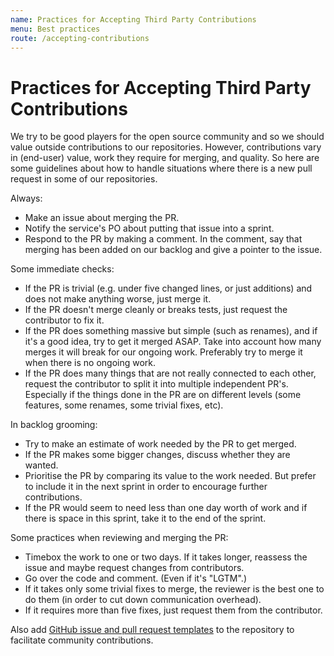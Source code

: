 ```yaml
---
name: Practices for Accepting Third Party Contributions
menu: Best practices
route: /accepting-contributions
---
```


# Practices for Accepting Third Party Contributions

We try to be good players for the open source community and so we should
value outside contributions to our repositories.  However, contributions
vary in (end-user) value, work they require for merging, and quality.
So here are some guidelines about how to handle situations where there
is a new pull request in some of our repositories.

Always:
* Make an issue about merging the PR.
* Notify the service's PO about putting that issue into a sprint.
* Respond to the PR by making a comment.  In the comment, say that
  merging has been added on our backlog and give a pointer to the
  issue.

Some immediate checks:
* If the PR is trivial (e.g. under five changed lines, or just
  additions) and does not make anything worse, just merge it.
* If the PR doesn't merge cleanly or breaks tests, just request the
  contributor to fix it.
* If the PR does something massive but simple (such as renames), and if
  it's a good idea, try to get it merged ASAP.  Take into account how
  many merges it will break for our ongoing work.  Preferably try to
  merge it when there is no ongoing work.
* If the PR does many things that are not really connected to each
  other, request the contributor to split it into multiple independent
  PR's.  Especially if the things done in the PR are on different levels
  (some features, some renames, some trivial fixes, etc).

In backlog grooming:
* Try to make an estimate of work needed by the PR to get merged.
* If the PR makes some bigger changes, discuss whether they are wanted.
* Prioritise the PR by comparing its value to the work needed.  But
  prefer to include it in the next sprint in order to encourage further
  contributions.
* If the PR would seem to need less than one day worth of work and if
  there is space in this sprint, take it to the end of the sprint.

Some practices when reviewing and merging the PR:
* Timebox the work to one or two days.  If it takes longer, reassess the
  issue and maybe request changes from contributors.
* Go over the code and comment.  (Even if it's "LGTM".)
* If it takes only some trivial fixes to merge, the reviewer is the best
  one to do them (in order to cut down communication overhead).
* If it requires more than five fixes, just request them from the
  contributor.

Also add [GitHub issue and pull request templates](/documentation#github-templates) to the repository to facilitate community contributions.